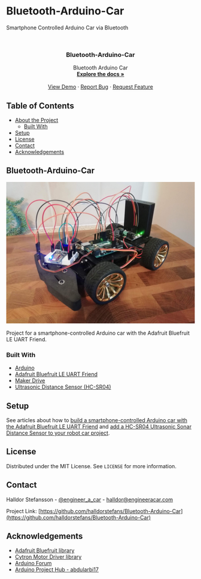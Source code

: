 # Bluetooth-Arduino-Car
Smartphone Controlled Arduino Car via Bluetooth

<!-- PROJECT LOGO -->
<br />
<p align="center">
  <h3 align="center">Bluetooth-Arduino-Car</h3>

  <p align="center">
    Bluetooth Arduino Car
    <br />
    <a href="https://github.com/halldorstefans/Bluetooth-Arduino-Car"><strong>Explore the docs »</strong></a>
    <br />
    <br />
    <a href="https://github.com/halldorstefans/Bluetooth-Arduino-Car">View Demo</a>
    ·
    <a href="https://github.com/halldorstefans/Bluetooth-Arduino-Car/issues">Report Bug</a>
    ·
    <a href="https://github.com/halldorstefans/Bluetooth-Arduino-Car/issues">Request Feature</a>
  </p>
</p>



<!-- TABLE OF CONTENTS -->
## Table of Contents

* [About the Project](#project-name)
  * [Built With](#built-with)
* [Setup](#setup)
* [License](#license)
* [Contact](#contact)
* [Acknowledgements](#acknowledgements)



<!-- ABOUT THE PROJECT -->
## Bluetooth-Arduino-Car

![Bluetooth Arduino Car with Four Wheels](bluetooth_car.jpg)

Project for a smartphone-controlled Arduino car with the Adafruit Bluefruit LE UART Friend.

### Built With

* [Arduino](https://www.arduino.cc/)
* [Adafruit Bluefruit LE UART Friend](https://learn.adafruit.com/introducing-the-adafruit-bluefruit-le-uart-friend)
* [Maker Drive](https://www.cytron.io/p-maker-drive-simplifying-h-bridge-motor-driver-for-beginner)
* [Ultrasonic Distance Sensor (HC-SR04)](https://www.osepp.com/electronic-modules/sensor-modules/62-osepp-ultrasonic-sensor-module)

<!-- GETTING STARTED -->
## Setup

See articles about how to [build a smartphone-controlled Arduino car with the Adafruit Bluefruit LE UART Friend](https://www.engineeracar.com/bluetooth-arduino-car/) and [add a HC-SR04 Ultrasonic Sonar Distance Sensor to your robot car project](www.engineeracar.com/hc-sr04-distance-sensor/ ).

<!-- LICENSE -->
## License

Distributed under the MIT License. See `LICENSE` for more information.


<!-- CONTACT -->
## Contact

Halldor Stefansson - [@engineer_a_car](https://twitter.com/engineer_a_car) - halldor@engineeracar.com

Project Link: [https://github.com/halldorstefans/Bluetooth-Arduino-Car](https://github.com/halldorstefans/Bluetooth-Arduino-Car)

<!-- ACKNOWLEDGEMENTS -->
## Acknowledgements
* [Adafruit Bluefruit library](https://github.com/adafruit/Adafruit_BluefruitLE_nRF51)
* [Cytron Motor Driver library](https://github.com/CytronTechnologies/CytronMotorDriver)
* [Arduino Forum](https://forum.arduino.cc/t/servo-and-dc-motor-working-at-the-same-time/341985)
* [Arduino Project Hub - abdularbi17](https://create.arduino.cc/projecthub/abdularbi17/ultrasonic-sensor-hc-sr04-with-arduino-tutorial-327ff6)

